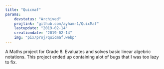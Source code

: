 ```yaml
---
title: "Quicmaf"
params:
    devstatus: "Archived"
    projlink: "github.com/ayham-1/QuicMaf"
    lastupdate: "2019-02-14"
    creationdate: "2019-02-14"
    img: "pix/proj/quicmaf.webp"
---
```


A Maths project for Grade 8. Evaluates and solves basic linear algebric notations. This project ended up containing alot of bugs that I was too lazy to fix.
